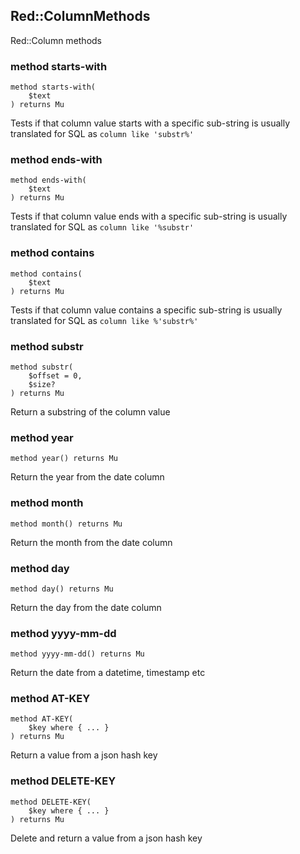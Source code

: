 Red::ColumnMethods
------------------



Red::Column methods

### method starts-with

```perl6
method starts-with(
    $text
) returns Mu
```

Tests if that column value starts with a specific sub-string is usually translated for SQL as `column like 'substr%'`

### method ends-with

```perl6
method ends-with(
    $text
) returns Mu
```

Tests if that column value ends with a specific sub-string is usually translated for SQL as `column like '%substr'`

### method contains

```perl6
method contains(
    $text
) returns Mu
```

Tests if that column value contains a specific sub-string is usually translated for SQL as `column like %'substr%'`

### method substr

```perl6
method substr(
    $offset = 0,
    $size?
) returns Mu
```

Return a substring of the column value

### method year

```perl6
method year() returns Mu
```

Return the year from the date column

### method month

```perl6
method month() returns Mu
```

Return the month from the date column

### method day

```perl6
method day() returns Mu
```

Return the day from the date column

### method yyyy-mm-dd

```perl6
method yyyy-mm-dd() returns Mu
```

Return the date from a datetime, timestamp etc

### method AT-KEY

```perl6
method AT-KEY(
    $key where { ... }
) returns Mu
```

Return a value from a json hash key

### method DELETE-KEY

```perl6
method DELETE-KEY(
    $key where { ... }
) returns Mu
```

Delete and return a value from a json hash key

